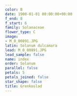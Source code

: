 ```yaml
---
color: B
date: 1900-01-01 00:00:00+00:00
f_end: 8
f_start: 6
family: Solanaceae
flower_type: C
image:
- M_0_00891.JPG
latin: Solanum dulcamara
lead: M_0_00891.JPG
lead_sample: false
name: index
order: Solanum
parallel: false
petals: 5
petals_joined: false
star_shape: false
title: Grenkoslad
---
```



